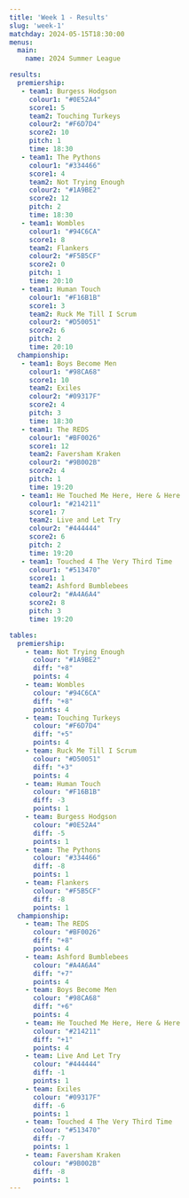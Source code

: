 ```yaml
---
title: 'Week 1 - Results'
slug: 'week-1'
matchday: 2024-05-15T18:30:00
menus:
  main:
    name: 2024 Summer League

results:
  premiership:
   - team1: Burgess Hodgson
     colour1: "#0E52A4"
     score1: 5
     team2: Touching Turkeys
     colour2: "#F6D7D4"
     score2: 10
     pitch: 1
     time: 18:30
   - team1: The Pythons
     colour1: "#334466"
     score1: 4
     team2: Not Trying Enough
     colour2: "#1A9BE2"
     score2: 12
     pitch: 2
     time: 18:30
   - team1: Wombles
     colour1: "#94C6CA"
     score1: 8
     team2: Flankers
     colour2: "#F5B5CF"
     score2: 0
     pitch: 1
     time: 20:10
   - team1: Human Touch
     colour1: "#F16B1B"
     score1: 3
     team2: Ruck Me Till I Scrum
     colour2: "#D50051"
     score2: 6
     pitch: 2
     time: 20:10
  championship:
   - team1: Boys Become Men
     colour1: "#98CA68"
     score1: 10
     team2: Exiles
     colour2: "#09317F"
     score2: 4
     pitch: 3
     time: 18:30
   - team1: The REDS
     colour1: "#BF0026"
     score1: 12
     team2: Faversham Kraken
     colour2: "#9B002B"
     score2: 4
     pitch: 1
     time: 19:20
   - team1: He Touched Me Here, Here & Here
     colour1: "#214211"
     score1: 7
     team2: Live and Let Try
     colour2: "#444444"
     score2: 6
     pitch: 2
     time: 19:20
   - team1: Touched 4 The Very Third Time
     colour1: "#513470"
     score1: 1
     team2: Ashford Bumblebees
     colour2: "#A4A6A4"
     score2: 8
     pitch: 3
     time: 19:20

tables:
  premiership:
    - team: Not Trying Enough
      colour: "#1A9BE2"
      diff: "+8"
      points: 4
    - team: Wombles
      colour: "#94C6CA"
      diff: "+8"
      points: 4
    - team: Touching Turkeys
      colour: "#F6D7D4"
      diff: "+5"
      points: 4
    - team: Ruck Me Till I Scrum
      colour: "#D50051"
      diff: "+3"
      points: 4
    - team: Human Touch
      colour: "#F16B1B"
      diff: -3
      points: 1
    - team: Burgess Hodgson
      colour: "#0E52A4"
      diff: -5
      points: 1
    - team: The Pythons
      colour: "#334466"
      diff: -8
      points: 1
    - team: Flankers
      colour: "#F5B5CF"
      diff: -8
      points: 1
  championship:
    - team: The REDS
      colour: "#BF0026"
      diff: "+8"
      points: 4
    - team: Ashford Bumblebees
      colour: "#A4A6A4"
      diff: "+7"
      points: 4
    - team: Boys Become Men
      colour: "#98CA68"
      diff: "+6"
      points: 4
    - team: He Touched Me Here, Here & Here
      colour: "#214211"
      diff: "+1"
      points: 4
    - team: Live And Let Try
      colour: "#444444"
      diff: -1
      points: 1
    - team: Exiles
      colour: "#09317F"
      diff: -6
      points: 1
    - team: Touched 4 The Very Third Time
      colour: "#513470"
      diff: -7
      points: 1
    - team: Faversham Kraken
      colour: "#9B002B"
      diff: -8
      points: 1
---
```



